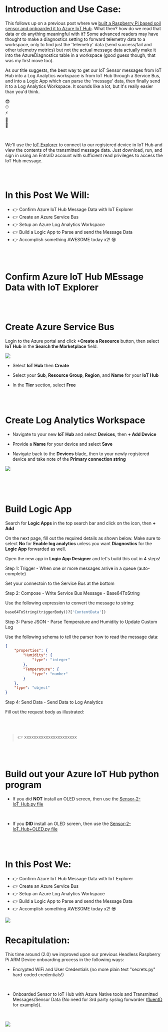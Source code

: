 # Introduction and Use Case:

This follows up on a previous post where we [built a Raspberry Pi based soil sensor and onboarded it to Azure IoT Hub](https://www.hanley.cloud/2024-02-05-Sentinel-Integrated-RPi-Soil-Sensor-2.0/). What then? how do we read that data or do anything meaningful with it? Some advanced readers may have thought to make a diagnostics setting to forward telemetry data to a workspace, only to find just the 'telemetry' data (send success/fail and other telemetry metrics) but not the actual message data actually make it into the AzureDiagnostics table in a workspace (good guess though, that was my first move too). 

As our title suggests, the best way to get our IoT Sensor messages from IoT Hub into a Log Analytics workspace is from IoT Hub through a Service Bus, and into a Logic App which can parse the 'message' data, then finally send it to a Log Analytics Workspace. It sounds like a lot, but it's really easier than you'd think. 

&#128526; <br/>
&#9201; <br/>
&#x26A1; <br/>
&#128272; <br/>
&#128170; <br/>

<br/>

We'll use the [IoT Explorer](https://learn.microsoft.com/en-us/azure/iot/howto-use-iot-explorer) to connect to our registered device in IoT Hub and view the contents of the transmitted message data. Just download, run, and sign in using an EntraID account with sufficient read privileges to access the IoT Hub message.

![]()

<br/>

# In this Post We Will: 
- &#128073; Confirm Azure IoT Hub Message Data with IoT Explorer
- &#128073; Create an Azure Service Bus
- &#128073; Setup an Azure Log Analytics Workspace
- &#128073; Build a Logic App to Parse and send the Message Data
- &#128073; Accomplish something AWESOME today x2! &#128526;

<br/><br/>

# Confirm Azure IoT Hub MEssage Data with IoT Explorer

<br/><br/>

# Create Azure Service Bus

Login to the Azure portal and click **+Create a Resource** button, then select **IoT Hub** in the **Search the Marketplace** field. 

![](/assets/img/IoT%20Hub/Headless%20Setup/mktplace.png)

- Select **IoT Hub** then **Create**

- Select your **Sub**, **Resource Group**, **Region**, and **Name** for your **IoT Hub**

- In the **Tier** section, select **Free**

<br/><br/>

# Create Log Analytics Workspace

- Navigate to your new **IoT Hub** and select **Devices**, then **+ Add Device**

- Provide a **Name** for your device and select **Save**

- Navigate back to the **Devices** blade, then to your newly registered device and take note of the **Primary connection string**

![](/assets/img/IoT%20Hub/Headless%20Setup/cnxn_string.png)

<br/><br/><br/>

# Build Logic App

Search for **Logic Apps** in the top search bar and click on the icon, then **+ Add**

On the next page, fill out the required details as shown below. Make sure to select **No** for **Enable log analytics** unless you want **Diagnostics** for the **Logic App** forwarded as well. 

Open the new app in **Logic App Designer** and let's build this out in 4 steps!

Step 1: Trigger - When one or more messages arrive in a queue (auto-complete)

Set your connectoin to the Service Bus at the bottom

Step 2: Compose - Write Service Bus Message - Base64ToString

Use the following expression to convert the message to string:

```python
base64ToString(triggerBody()?['ContentData'])
```

Step 3: Parse JSON - Parse Temperature and Humidity to Update Custom Log

Use the following schema to tell the parser how to read the message data:

```json
{
    "properties": {
        "Humidity": {
            "type": "integer"
        },
        "Temperature": {
            "type": "number"
        }
    },
    "type": "object"
}
```

Step 4: Send Data - Send Data to Log Analytics

Fill out the request body as illustrated:




<br/><br/>

> &#128073; xxxxxxxxxxxxxxxxxxxxxx

<br/><br/>

# Build out your Azure IoT Hub python program

- If you did **NOT** install an OLED screen, then use the [Sensor-2-IoT_Hub.py file](https://github.com/EEN421/EEN421.github.io/blob/master/assets/Code/iothub/Sensor-2-IoT_Hub.py)

<br/>

- If you **DID** install an OLED screen, then use the [Sensor-2-IoT_Hub+OLED.py file](https://github.com/EEN421/EEN421.github.io/blob/master/assets/Code/iothub/Sensor-2-IoT_Hub%2BOLED.py)



<br/><br/>

# In this Post We: 
- &#128073; Confirm Azure IoT Hub Message Data with IoT Explorer
- &#128073; Create an Azure Service Bus
- &#128073; Setup an Azure Log Analytics Workspace
- &#128073; Build a Logic App to Parse and send the Message Data
- &#128073; Accomplish something AWESOME today x2! &#128526;


![](/assets/img/IoT%20Hub/Headless%20Setup/prototype_2.0_2.png)

# Recapitulation:

This time around (2.0) we improved upon our previous Headless Raspberry Pi ARM Device onboarding process in the following ways: 

- Encrypted WiFi and User Credentials (no more plain text "secrets.py" hard-coded credentials!)
<br/>

- Onboarded Sensor to IoT Hub with Azure Native tools and Transmitted Messages/Sensor Data (No need for 3rd party syslog forwarder ([fluentD](https://docs.fluentd.org/how-to-guides/raspberrypi-cloud-data-logger) for example)).
<br/>

![](/assets/img/SoilSensor/ReadMe5.jpg)
